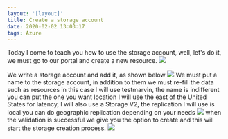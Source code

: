 ```yaml
---
layout: '[layout]'
title: Create a storage account
date: 2020-02-02 13:03:17
tags: Azure
---
```


Today I come to teach you how to use the storage account, well, let's do it, we must go to our portal and create a new resource.
 ![](/images/storage1.jpg)

 We write a storage account and add it, as shown below
  ![](/images/storage2.jpg)
  We must put a name to the storage account, in addition to them we must re-fill the data such as resources in this case I will use testmarvin, the name is indifferent you can put the one you want location I will use the east of the United States for latency, I will also use a Storage V2, the replication I will use is local you can do geographic replication depending on your needs
    ![](/images/storage3.jpg)
    when the validation is successful we give you the option to create and this will start the storage creation process.
  ![](/images/storage4.jpg)

  
     
     